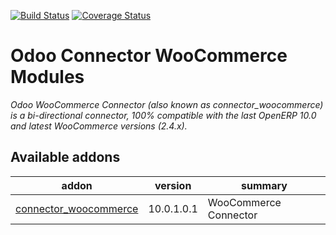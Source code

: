 [![Build Status](https://travis-ci.org/OCA/connector-woocommerce.svg?branch=10.0)](https://travis-ci.org/OCA/connector-woocommerce)
[![Coverage Status](https://coveralls.io/repos/OCA/connector-woocommerce/badge.svg?branch=10.0&service=github)](https://coveralls.io/github/OCA/connector-woocommerce?branch=10.0)

Odoo Connector WooCommerce Modules
===================================
*Odoo WooCommerce Connector (also known as connector_woocommerce) is a bi-directional connector, 100% compatible with the last OpenERP 10.0 and latest WooCommerce versions (2.4.x).*

[//]: # (addons)

Available addons
---------------
addon | version | summary
--- | --- | ---
[connector_woocommerce](connector_woocommerce/) | 10.0.1.0.1 | WooCommerce Connector

[//]: # (end addons)
